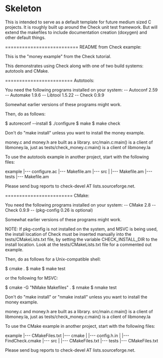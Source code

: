# Skeleton

This is intended to serve as a default template for future medium sized C
projects. It is roughly built up around the Check unit test framework. But will
extend the makefiles to include documentation creation (doxygen) and other
default things.


==========================
README from Check example:

This is the "money example" from the Check tutorial.

This demonstrates using Check along with one of two build systems:
autotools and CMake.

========================
Autotools:

You need the following programs installed on your system:
  -- Autoconf 2.59
  -- Automake 1.9.6
  -- Libtool 1.5.22
  -- Check 0.9.9

Somewhat earlier versions of these programs might work.

Then, do as follows:

$ autoreconf --install
$ ./configure
$ make
$ make check

Don't do "make install" unless you want to install the money example.

money.c and money.h are built as a library.  src/main.c:main() is a
client of libmoney.la, just as tests/check_money.c:main() is a client
of libmoney.la

To use the autotools example in another project, start with the following
files:

   example
   |--- configure.ac
   |--- Makefile.am
   |--- src
   |    |--- Makefile.am
   |--- tests
        |--- Makefile.am

Please send bug reports to check-devel AT lists.sourceforge.net.

========================
CMake:

You need the following programs installed on your system:
  -- CMake 2.8
  -- Check 0.9.9
  -- (pkg-config 0.26 is optional)

Somewhat earlier versions of these programs might work.

NOTE: If pkg-config is not installed on the system, and MSVC is being used, the
install location of Check must be inserted manually into the
tests/CMakeLists.txt file, by setting the variable CHECK_INSTALL_DIR to the
install location. Look at the tests/CMakeLists.txt file for a commented out
example.

Then, do as follows for a Unix-compatible shell:

$ cmake .
$ make
$ make test

or the following for MSVC:

$ cmake -G "NMake Makefiles" .
$ nmake
$ nmake test

Don't do "make install" or "nmake install" unless you want to install the money
example.

money.c and money.h are built as a library.  src/main.c:main() is a
client of libmoney.la, just as tests/check_money.c:main() is a client
of libmoney.la

To use the CMake example in another project, start with the following files:

   example
   |--- CMakeFiles.txt
   |--- cmake
   |    |--- config.h.in
   |    |--- FindCheck.cmake
   |--- src
   |    |--- CMakeFiles.txt
   |--- tests
        |--- CMakeFiles.txt

Please send bug reports to check-devel AT lists.sourceforge.net.
